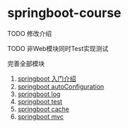 # springboot-course
TODO 修改介绍

TODO 非Web模块同时Test实现测试

完善全部模块
1. [springboot 入门介绍]()
2. [springboot autoConfiguration]()
3. [springboot log]()
4. [springboot test]()
5. [springboot cache]()
6. [springboot mvc]()